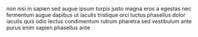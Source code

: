 non nisi in sapien sed augue ipsum turpis justo magna eros a egestas nec
fermentum augue dapibus ut iaculis tristique orci luctus phasellus dolor
iaculis quis odio lectus condimentum rutrum pharetra sed vestibulum ante purus
enim sapien phasellus ante